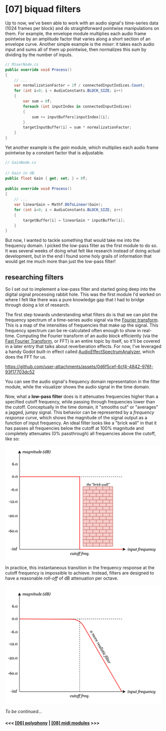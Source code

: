 # \[07\] biquad filters

Up to now, we've been able to work with an audio signal's time-series data (1024 frames per block) and do straightforward pointwise manipulations on them. For example, the envelope module multiplies each audio frame pointwise by an amplitude factor that varies along a short section of an envelope curve. Another simple example is the *mixer*: it takes each audio input and sums all of them up pointwise, then normalizes this sum by dividing by the number of inputs.

```C#
// MixerNode.cs
public override void Process()
{
    // ...
    var normalizationFactor = 1f / connectedInputIndices.Count;
    for (int i=0; i < AudioConstants.BLOCK_SIZE; i++)
    {
        var sum = 0f;
        foreach (int inputIndex in connectedInputIndices)
        {
            sum += inputBuffers[inputIndex][i];
        }
        targetInputBuffer[i] = sum * normalizationFactor;
    }
}
```

Yet another example is the *gain* module, which multiplies each audio frame pointwise by a constant factor that is adjustable.

```C#
// GainNode.cs

// Gain in dB.
public float Gain { get; set; } = 0f;

public override void Process()
{
    // ...
    var linearGain = Mathf.DbToLinear(Gain);
    for (int i=0; i < AudioConstants.BLOCK_SIZE; i++)
    {
        targetBuffer[i] = linearGain * inputBuffer[i];
    }
}
```

But now, I wanted to tackle something that would take me into the frequency domain. I picked the low-pass filter as the first module to do so. It was several weeks of doing what felt like research instead of doing actual development, but in the end I found some holy grails of information that would get me much more than just the low-pass filter!

## researching filters

So I set out to implement a low-pass filter and started going deep into the digital signal processing rabbit hole. This was the first module I'd worked on where I felt like there was a pure knowledge gap that I had to bridge through doing a lot of research.

The first step towards understanding what filters do is that we can plot the frequency spectrum of a time-series audio signal via the [Fourier transform](https://en.wikipedia.org/wiki/Fourier_transform). This is a map of the intensities of frequencies that make up the signal. This frequency spectrum can be re-calculated often enough to show in real-time. Computing the Fourier transform of an audio block efficiently (via the [Fast Fourier Transform](https://en.wikipedia.org/wiki/Fast_Fourier_transform), or FFT) is an entire topic by itself, so it'll be covered in a later entry that talks about reverberation effects. For now, I've leveraged a handy Godot built-in effect called [AudioEffectSpectrumAnalyzer](https://docs.godotengine.org/en/stable/classes/class_audioeffectspectrumanalyzer.html#class-audioeffectspectrumanalyzer), which does the FFT for us.

https://github.com/user-attachments/assets/0d6f5cef-6cf4-4842-976f-93f17703dc52

You can see the audio signal's frequency domain representation in the filter module, while the visualizer shows the audio signal in the time domain.

Now, what a **low-pass filter** does is it attenuates frequencies higher than a specified cutoff frequency, while passing through frequencies lower than the cutoff. Conceptually in the time domain, it "smooths out" or "averages" a jagged, jumpy signal. This behavior can be represented by a *frequency response curve*, which shows the magnitude of the signal output as a function of input frequency. An ideal filter looks like a "brick wall" in that it has passes all frequencies below the cutoff at 100% magnitude and completely attenuates (0% passthrough) all frequencies above the cutoff, like so:

![](../images/brick-wall.png)

In practice, this instantaneous transition in the frequency response at the cutoff frequency is impossible to achieve. Instead, filters are designed to have a reasonable *roll-off* of dB attenuation per octave.

![](../images/more-realistic-freq-response.png)

*To be continued...*

#### <<< [\[06\] polyphony](./06_polyphony.md) | [\[08\] midi modules](./08_midi-modules.md) >>>

